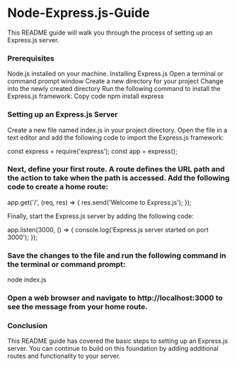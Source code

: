 # Node-Express.js-Guide
This README guide will walk you through the process of setting up an Express.js server.

### Prerequisites
Node.js installed on your machine.
Installing Express.js
Open a terminal or command prompt window
Create a new directory for your project
Change into the newly created directory
Run the following command to install the Express.js framework:
Copy code
npm install express

### Setting up an Express.js Server
Create a new file named index.js in your project directory.
Open the file in a text editor and add the following code to import the Express.js framework:

const express = require('express');
const app = express();

### Next, define your first route. A route defines the URL path and the action to take when the path is accessed. Add the following code to create a home route:

app.get('/', (req, res) => {
  res.send('Welcome to Express.js');
});

Finally, start the Express.js server by adding the following code:

app.listen(3000, () => {
  console.log('Express.js server started on port 3000');
});

### Save the changes to the file and run the following command in the terminal or command prompt:

node index.js

### Open a web browser and navigate to http://localhost:3000 to see the message from your home route.

### Conclusion
This README guide has covered the basic steps to setting up an Express.js server. You can continue to build on this foundation by adding additional routes and functionality to your server.
